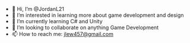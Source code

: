 - 👋 Hi, I’m @JordanL21
- 👀 I’m interested in learning more about game development and design
- 🌱 I’m currently learning C# and Unity
- 💞️ I’m looking to collaborate on anything Game Development
- 📫 How to reach me: jlew457@gmail.com
